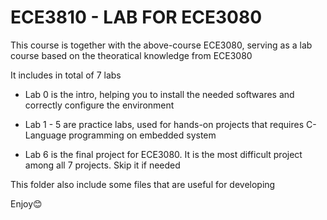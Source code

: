 # ECE3810 - LAB FOR ECE3080

This course is together with the above-course ECE3080, serving as a lab course based on the theoratical knowledge from ECE3080

It includes in total of 7 labs

- Lab 0 is the intro, helping you to install the needed softwares and correctly configure the environment

- Lab 1 - 5 are practice labs, used for hands-on projects that requires C-Language programming on embedded system

- Lab 6 is the final project for ECE3080. It is the most difficult project among all 7 projects. Skip it if needed

This folder also include some files that are useful for developing

Enjoy😊
